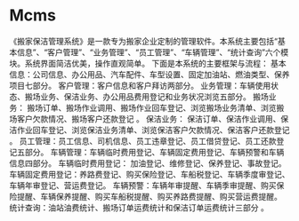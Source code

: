# Mcms
 《搬家保洁管理系统》是一款专为搬家企业定制的管理软件。本系统主要包括“基本信息”、“客户管理”、“业务管理”、“员工管理”、“车辆管理”、“统计查询”六个模块。系统界面简洁优美，操作直观简单。  下面是本系统的主要框架与流程：  基本信息：公司信息、办公用品、汽车配件、车型设置、固定加油站、燃油类型、保养项目七部分。  客户管理：客户信息和客户拜访两部分。  业务管理：车辆使用状态、搬场业务、保洁业务、办公用品费用登记和业务状况浏览五部分。  搬场业务： 搬场订单、搬场作业调用、搬场作业回车登记、浏览搬场业务清单、浏览搬场客户欠款情况、搬场客户还款登记  。  保洁业务： 保洁订单、保洁作业调用、保洁作业回车登记、浏览保洁业务清单、浏览保洁客户欠款情况、保洁客户还款登记  。  员工管理：员工信息、司机信息、员工违章登记、员工借贷登记、员工还款登记五部分。  车辆管理：车辆临时费用登记、车辆固定费用登记、车辆预警和车辆信息四部分。  车辆临时费用登记： 加油登记、维修登记、保养登记、事故登记。  车辆固定费用登记：养路费登记、购买保险登记、车船税登记、车辆季度审登记、车辆年审登记、营运费登记。  车辆预警：车辆年审提醒、车辆季审提醒、购买保险提醒、车辆保养提醒、购买车船税提醒、购买养路费提醒、购买营运费提醒。  统计查询：油站油费统计、搬场订单运费统计和保洁订单运费统计三部分  。
